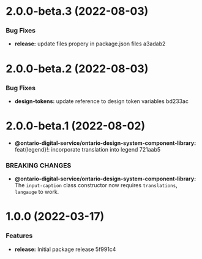 # 2.0.0-beta.3 (2022-08-03)


### Bug Fixes

* **release:** update files propery in package.json files a3adab2

# 2.0.0-beta.2 (2022-08-03)


### Bug Fixes

* **design-tokens:** update reference to design token variables bd233ac

# 2.0.0-beta.1 (2022-08-02)


* **@ontario-digital-service/ontario-design-system-component-library:** feat{legend}!: incorporate translation into legend 721aab5


### BREAKING CHANGES

* **@ontario-digital-service/ontario-design-system-component-library:** The `input-caption` class constructor now requires
`translations`, `langauge` to work.

# 1.0.0 (2022-03-17)


### Features

* **release:** Initial package release 5f991c4
